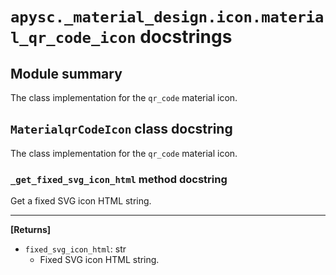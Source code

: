 # `apysc._material_design.icon.material_qr_code_icon` docstrings

## Module summary

The class implementation for the `qr_code` material icon.

## `MaterialqrCodeIcon` class docstring

The class implementation for the `qr_code` material icon.

### `_get_fixed_svg_icon_html` method docstring

Get a fixed SVG icon HTML string.<hr>

**[Returns]**

- `fixed_svg_icon_html`: str
  - Fixed SVG icon HTML string.